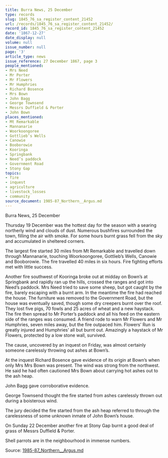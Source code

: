```yaml
---
title: Burra News, 25 December
type: records
slug: 1845_76_sa_register_content_21452
url: /records/1845_76_sa_register_content_21452/
record_id: 1845_76_sa_register_content_21452
date: '1867-12-27'
date_display: null
volume: null
issue_number: null
page: '3'
article_type: news
issue_reference: 27 December 1867, page 3
people_mentioned:
- Mrs Need
- Mr Porter
- Mr Flowers
- Mr Humphries
- Richard Bosence
- Mrs Bown
- John Bagg
- George Townsend
- Messrs Duffield & Porter
- John Bown
places_mentioned:
- Mt Remarkable
- Mannanarie
- Woorkoongoree
- Gottlieb’s Wells
- Canowie
- Booborowie
- Kooringa
- Springbank
- Need’s paddock
- Government Road
- Stony Gap
topics:
- fire
- inquest
- agriculture
- livestock_losses
- community
source_document: 1985-87_Northern__Argus.md
---
```


Burra News, 25 December

Thursday 19 December was the hottest day for the season with a searing northerly wind and clouds of dust.  Numerous bushfires surrounded the town, filling the air with smoke.  For some hours burnt grass fell from the sky and accumulated in sheltered corners.

The largest fire started 30 miles from Mt Remarkable and travelled down through Mannanarie, touching Woorkoongoree, Gottlieb’s Wells, Canowie and Booborowie.  The fire travelled 40 miles in six hours.  Fire fighting efforts met with little success.

Another fire southwest of Kooringa broke out at midday on Bown’s at Springbank and rapidly ran up the hills, crossed the ranges and got into Need’s paddock.  Mrs Need tried to save some sheep, but got caught by the fire, barely escaping with a burnt arm.  In the meantime the fire had reached the house.  The furniture was removed to the Government Road, but the house was eventually saved, though some dry creepers burnt over the roof.  They lost five pigs, 70 fowls and 25 acres of wheat and a new haystack.  The fire then spread to Mr Porter’s paddock and all his feed on the eastern side of the ranges was consumed.  A friend rode to warn Mr Flowers and Mr Humphries, seven miles away, but the fire outpaced him.  Flowers’ Run is greatly injured and Humphries’ all but burnt out.  Amazingly a haystack of Mr Flowers, protected by a low stone wall, survived.

The cause, uncovered by an inquest on Friday, was almost certainly someone carelessly throwing out ashes at Bown’s.

At the inquest Richard Bosence gave evidence of its origin at Bown’s when only Mrs Mrs Bown was present.  The wind was strong from the northwest.  He said he had often cautioned Mrs Bown about carrying hot ashes out to the ash heap.

John Bagg gave corroborative evidence.

George Townsend thought the fire started from ashes carelessly thrown out during a boisterous wind.

The jury decided the fire started from the ash heap referred to through the carelessness of some unknown inmate of John Bown’s house.

On Sunday 22 December another fire at Stony Gap burnt a good deal of grass of Messrs Duffield & Porter.

Shell parrots are in the neighbourhood in immense numbers.

Source: [1985-87_Northern__Argus.md](/downloads/markdown/1985-87_Northern__Argus.md)
